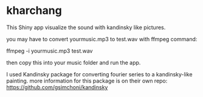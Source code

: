 # kharchang
This Shiny app visualize the sound with kandinsky like pictures.

you may have to convert yourmusic.mp3 to test.wav with ffmpeg command:

ffmpeg -i yourmusic.mp3 test.wav 

then copy this into your music folder and run the app.

I used Kandinsky package for converting fourier series to a kandinsky-like painting. more information for this package is on their own repo: https://github.com/gsimchoni/kandinsky

